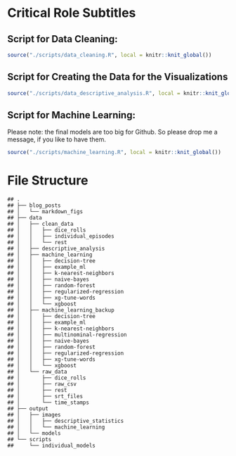 Critical Role Subtitles
================

## Script for Data Cleaning:

``` r
source("./scripts/data_cleaning.R", local = knitr::knit_global())
```

## Script for Creating the Data for the Visualizations

``` r
source("./scripts/data_descriptive_analysis.R", local = knitr::knit_global())
```

## Script for Machine Learning:

Please note: the final models are too big for Github. So please drop me
a message, if you like to have them.

``` r
source("./scripts/machine_learning.R", local = knitr::knit_global())
```

# File Structure

    ## .
    ## ├── blog_posts
    ## │   └── markdown_figs
    ## ├── data
    ## │   ├── clean_data
    ## │   │   ├── dice_rolls
    ## │   │   ├── individual_episodes
    ## │   │   └── rest
    ## │   ├── descriptive_analysis
    ## │   ├── machine_learning
    ## │   │   ├── decision-tree
    ## │   │   ├── example_ml
    ## │   │   ├── k-nearest-neighbors
    ## │   │   ├── naive-bayes
    ## │   │   ├── random-forest
    ## │   │   ├── regularized-regression
    ## │   │   ├── xg-tune-words
    ## │   │   └── xgboost
    ## │   ├── machine_learning_backup
    ## │   │   ├── decision-tree
    ## │   │   ├── example_ml
    ## │   │   ├── k-nearest-neighbors
    ## │   │   ├── multinominal-regression
    ## │   │   ├── naive-bayes
    ## │   │   ├── random-forest
    ## │   │   ├── regularized-regression
    ## │   │   ├── xg-tune-words
    ## │   │   └── xgboost
    ## │   └── raw_data
    ## │       ├── dice_rolls
    ## │       ├── raw_csv
    ## │       ├── rest
    ## │       ├── srt_files
    ## │       └── time_stamps
    ## ├── output
    ## │   ├── images
    ## │   │   ├── descriptive_statistics
    ## │   │   └── machine_learning
    ## │   └── models
    ## └── scripts
    ##     └── individual_models
